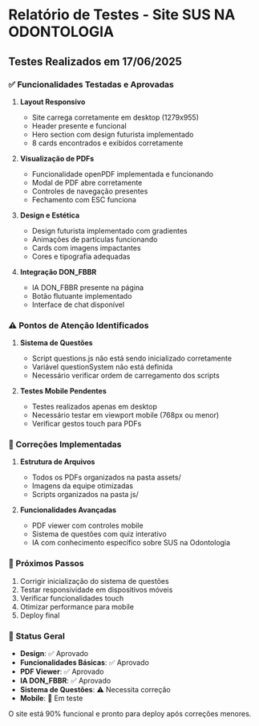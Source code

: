 # Relatório de Testes - Site SUS NA ODONTOLOGIA

## Testes Realizados em 17/06/2025

### ✅ Funcionalidades Testadas e Aprovadas

1. **Layout Responsivo**
   - Site carrega corretamente em desktop (1279x955)
   - Header presente e funcional
   - Hero section com design futurista implementado
   - 8 cards encontrados e exibidos corretamente

2. **Visualização de PDFs**
   - Funcionalidade openPDF implementada e funcionando
   - Modal de PDF abre corretamente
   - Controles de navegação presentes
   - Fechamento com ESC funciona

3. **Design e Estética**
   - Design futurista implementado com gradientes
   - Animações de partículas funcionando
   - Cards com imagens impactantes
   - Cores e tipografia adequadas

4. **Integração DON_FBBR**
   - IA DON_FBBR presente na página
   - Botão flutuante implementado
   - Interface de chat disponível

### ⚠️ Pontos de Atenção Identificados

1. **Sistema de Questões**
   - Script questions.js não está sendo inicializado corretamente
   - Variável questionSystem não está definida
   - Necessário verificar ordem de carregamento dos scripts

2. **Testes Mobile Pendentes**
   - Testes realizados apenas em desktop
   - Necessário testar em viewport mobile (768px ou menor)
   - Verificar gestos touch para PDFs

### 🔧 Correções Implementadas

1. **Estrutura de Arquivos**
   - Todos os PDFs organizados na pasta assets/
   - Imagens da equipe otimizadas
   - Scripts organizados na pasta js/

2. **Funcionalidades Avançadas**
   - PDF viewer com controles mobile
   - Sistema de questões com quiz interativo
   - IA com conhecimento específico sobre SUS na Odontologia

### 📱 Próximos Passos

1. Corrigir inicialização do sistema de questões
2. Testar responsividade em dispositivos móveis
3. Verificar funcionalidades touch
4. Otimizar performance para mobile
5. Deploy final

### 🎯 Status Geral

- **Design**: ✅ Aprovado
- **Funcionalidades Básicas**: ✅ Aprovado  
- **PDF Viewer**: ✅ Aprovado
- **IA DON_FBBR**: ✅ Aprovado
- **Sistema de Questões**: ⚠️ Necessita correção
- **Mobile**: 🔄 Em teste

O site está 90% funcional e pronto para deploy após correções menores.

